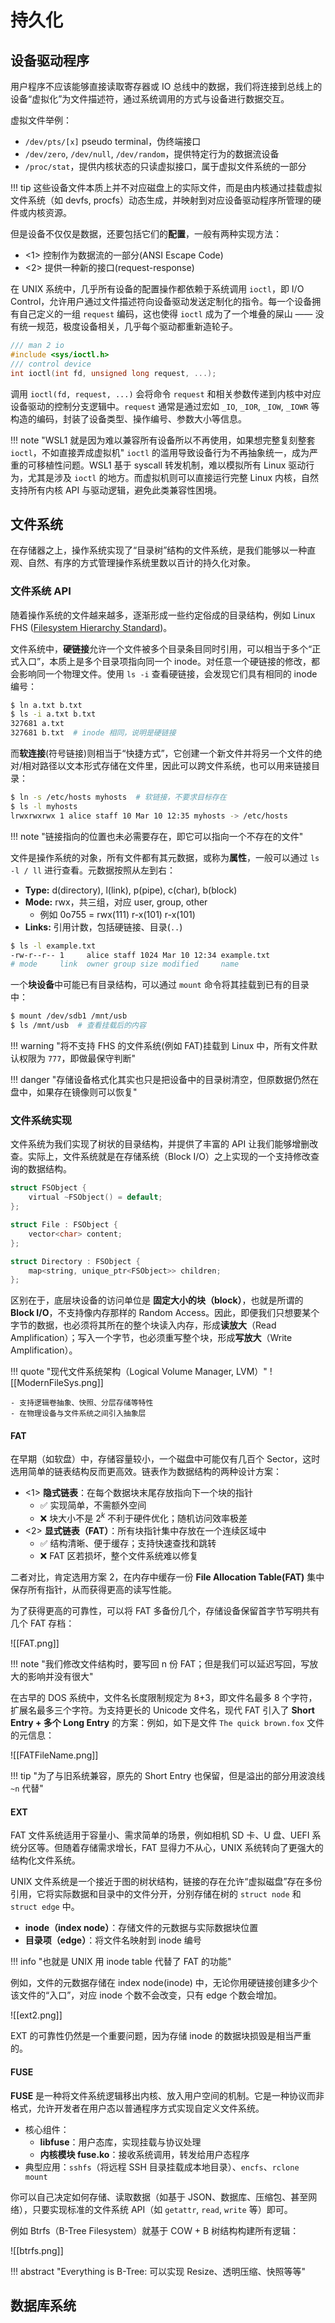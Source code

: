 
# 持久化

## 设备驱动程序

用户程序不应该能够直接读取寄存器或 IO 总线中的数据，我们将连接到总线上的设备“虚拟化”为文件描述符，通过系统调用的方式与设备进行数据交互。

虚拟文件举例：

- `/dev/pts/[x]` pseudo terminal，伪终端接口
- `/dev/zero`, `/dev/null`, `/dev/random`，提供特定行为的数据流设备
- `/proc/stat`，提供内核状态的只读虚拟接口，属于虚拟文件系统的一部分

!!! tip
	这些设备文件本质上并不对应磁盘上的实际文件，而是由内核通过挂载虚拟文件系统（如 devfs, procfs）动态生成，并映射到对应设备驱动程序所管理的硬件或内核资源。

但是设备不仅仅是数据，还要包括它们的**配置**，一般有两种实现方法：

- <1> 控制作为数据流的一部分(ANSI Escape Code)
- <2> 提供一种新的接口(request-response)

在 UNIX 系统中，几乎所有设备的配置操作都依赖于系统调用 `ioctl`，即 I/O Control，允许用户通过文件描述符向设备驱动发送定制化的指令。每一个设备拥有自己定义的一组 `request` 编码，这也使得 `ioctl` 成为了一个堆叠的屎山 —— 没有统一规范，极度设备相关，几乎每个驱动都重新造轮子。

```c
/// man 2 io
#include <sys/ioctl.h>
/// control device
int ioctl(int fd, unsigned long request, ...);
```

调用 `ioctl(fd, request, ...)` 会将命令 `request` 和相关参数传递到内核中对应设备驱动的控制分支逻辑中。`request` 通常是通过宏如 `_IO`, `_IOR`, `_IOW`, `_IOWR` 等构造的编码，封装了设备类型、操作编号、参数大小等信息。

!!! note "WSL1 就是因为难以兼容所有设备所以不再使用，如果想完整复刻整套 `ioctl`，不如直接弄成虚拟机"
	`ioctl` 的滥用导致设备行为不再抽象统一，成为严重的可移植性问题。WSL1 基于 syscall 转发机制，难以模拟所有 Linux 驱动行为，尤其是涉及 `ioctl` 的地方。而虚拟机则可以直接运行完整 Linux 内核，自然支持所有内核 API 与驱动逻辑，避免此类兼容性困境。

## 文件系统

在存储器之上，操作系统实现了“目录树”结构的文件系统，是我们能够以一种直观、自然、有序的方式管理操作系统里数以百计的持久化对象。

### 文件系统 API

随着操作系统的文件越来越多，逐渐形成一些约定俗成的目录结构，例如 Linux FHS ([Filesystem Hierarchy Standard](https://refspecs.linuxfoundation.org/FHS_3.0/fhs/index.html))。

文件系统中，**硬链接**允许一个文件被多个目录条目同时引用，可以相当于多个“正式入口”，本质上是多个目录项指向同一个 inode。对任意一个硬链接的修改，都会影响同一个物理文件。使用 `ls -i` 查看硬链接，会发现它们具有相同的 inode 编号：

```bash
$ ln a.txt b.txt
$ ls -i a.txt b.txt
327681 a.txt
327681 b.txt  # inode 相同，说明是硬链接
```

而**软连接**(符号链接)则相当于“快捷方式”，它创建一个新文件并将另一个文件的绝对/相对路径以文本形式存储在文件里，因此可以跨文件系统，也可以用来链接目录：

```bash
$ ln -s /etc/hosts myhosts  # 软链接，不要求目标存在
$ ls -l myhosts
lrwxrwxrwx 1 alice staff 10 Mar 10 12:35 myhosts -> /etc/hosts
```

!!! note "链接指向的位置也未必需要存在，即它可以指向一个不存在的文件"

文件是操作系统的对象，所有文件都有其元数据，或称为**属性**，一般可以通过 `ls -l / ll` 进行查看。元数据按照从左到右：

- **Type:** d(directory), l(link), p(pipe), c(char), b(block)
- **Mode:** rwx，共三组，对应 user, group, other
	- 例如 0o755 = rwx(111) r-x(101) r-x(101)
- **Links:** 引用计数，包括硬链接、目录(`..`)

```bash
$ ls -l example.txt
-rw-r--r-- 1     alice staff 1024 Mar 10 12:34 example.txt
# mode     link  owner group size modified     name
```

一个**块设备**中可能已有目录结构，可以通过 `mount` 命令将其挂载到已有的目录中：

```bash
$ mount /dev/sdb1 /mnt/usb
$ ls /mnt/usb  # 查看挂载后的内容
```

!!! warning "将不支持 FHS 的文件系统(例如 FAT)挂载到 Linux 中，所有文件默认权限为 `777`，即做最保守判断"

!!! danger "存储设备格式化其实也只是把设备中的目录树清空，但原数据仍然在盘中，如果存在镜像则可以恢复"

### 文件系统实现

文件系统为我们实现了树状的目录结构，并提供了丰富的 API 让我们能够增删改查。实际上，文件系统就是在存储系统（Block I/O）之上实现的一个支持修改查询的数据结构。

```c
struct FSObject {
	virtual ~FSObject() = default;
};

struct File : FSObject {
	vector<char> content;
};

struct Directory : FSObject {
	map<string, unique_ptr<FSObject>> children;
};
```

区别在于，底层块设备的访问单位是 **固定大小的块（block）**，也就是所谓的 **Block I/O**，不支持像内存那样的 Random Access。因此，即便我们只想要某个字节的数据，也必须将其所在的整个块读入内存，形成**读放大**（Read Amplification）；写入一个字节，也必须重写整个块，形成**写放大**（Write Amplification）。

!!! quote "现代文件系统架构（Logical Volume Manager, LVM）"
	![[ModernFileSys.png]]
	
	- 支持逻辑卷抽象、快照、分层存储等特性  
	- 在物理设备与文件系统之间引入抽象层

#### FAT

在早期（如软盘）中，存储容量较小，一个磁盘中可能仅有几百个 Sector，这时选用简单的链表结构反而更高效。链表作为数据结构的两种设计方案：

- <1> **隐式链表**：在每个数据块末尾存放指向下一个块的指针
    - ✅ 实现简单，不需额外空间
    - ❌ 块大小不是 $2^k$ 不利于硬件优化；随机访问效率极差
- <2> **显式链表（FAT）**：所有块指针集中存放在一个连续区域中
    - ✅ 结构清晰、便于缓存；支持快速查找和跳转
    - ❌ FAT 区若损坏，整个文件系统难以修复

二者对比，肯定选用方案 2，在内存中缓存一份 **File Allocation Table(FAT)** 集中保存所有指针，从而获得更高的读写性能。

为了获得更高的可靠性，可以将 FAT 多备份几个，存储设备保留首字节写明共有几个 FAT 存档：

![[FAT.png]]

!!! note "我们修改文件结构时，要写回 n 份 FAT；但是我们可以延迟写回，写放大的影响并没有很大"

在古早的 DOS 系统中，文件名长度限制规定为 8+3，即文件名最多 8 个字符，扩展名最多三个字符。为支持更长的 Unicode 文件名，现代 FAT 引入了 **Short Entry + 多个 Long Entry** 的方案：例如，如下是文件 `The quick brown.fox` 文件的元信息：

![[FATFileName.png]]

!!! tip "为了与旧系统兼容，原先的 Short Entry 也保留，但是溢出的部分用波浪线 `~n` 代替"

#### EXT

FAT 文件系统适用于容量小、需求简单的场景，例如相机 SD 卡、U 盘、UEFI 系统分区等。但随着存储需求增长，FAT 显得力不从心，UNIX 系统转向了更强大的结构化文件系统。

UNIX 文件系统是一个接近于图的树状结构，链接的存在允许“虚拟磁盘”存在多份引用，它将实际数据和目录中的文件分开，分别存储在树的 `struct node` 和 `struct edge` 中。

- **inode（index node）**：存储文件的元数据与实际数据块位置
- **目录项（edge）**：将文件名映射到 inode 编号

!!! info "也就是 UNIX 用 inode table 代替了 FAT 的功能"

例如，文件的元数据存储在 index node(inode) 中，无论你用硬链接创建多少个该文件的“入口”，对应 inode 个数不会改变，只有 edge 个数会增加。

![[ext2.png]]

EXT 的可靠性仍然是一个重要问题，因为存储 inode 的数据块损毁是相当严重的。

#### FUSE

**FUSE** 是一种将文件系统逻辑移出内核、放入用户空间的机制。它是一种协议而非格式，允许开发者在用户态以普通程序方式实现自定义文件系统。

- 核心组件：
    - **libfuse**：用户态库，实现挂载与协议处理
    - **内核模块 fuse.ko**：接收系统调用，转发给用户态程序
- 典型应用：`sshfs`（将远程 SSH 目录挂载成本地目录）、`encfs`、`rclone mount`

你可以自己决定如何存储、读取数据（如基于 JSON、数据库、压缩包、甚至网络），只要实现标准的文件系统 API（如 `getattr`, `read`, `write` 等）即可。

例如 Btrfs（B-Tree Filesystem）就基于 COW + B 树结构构建所有逻辑：

![[btrfs.png]]


!!! abstract "Everything is B-Tree: 可以实现 Resize、透明压缩、快照等等"

## 数据库系统

